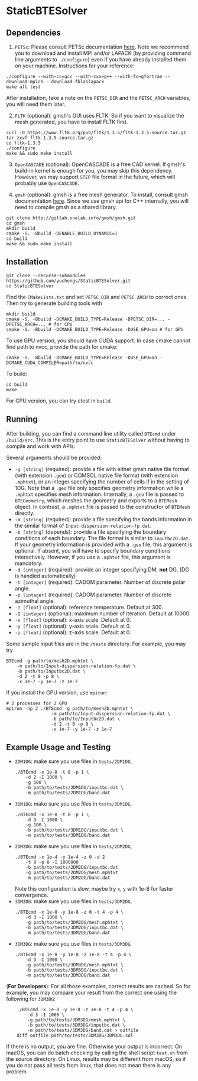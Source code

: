 # StaticBTESolver

## Dependencies

1. `PETSc`: Please consult PETSc documentation [here](https://www.mcs.anl.gov/petsc/documentation/installation.html). Note we recommend 
you to download and install MPI and/or LAPACK (by providing command line arguments to `./configure`) even if you have already installed them on your machine. 
Instructions for your reference:
  ```
  ./configure --with-cc=gcc --with-cxx=g++ --with-fc=gfortran --download-mpich --download-fblaslapack
  make all test
  ```
  After installation, take a note on the `PETSC_DIR` and the `PETSC_ARCH` variables, you will need them later.
  
2. `FLTK` (optional): gmsh's GUI uses FLTK. So if you want to visualize the mesh generated, you have to install FLTK first.
  ```
  curl -O https://www.fltk.org/pub/fltk/1.3.5/fltk-1.3.5-source.tar.gz
  tar zxvf fltk-1.3.5-source.tar.gz
  cd fltk-1.3.5
  ./configure
  make && sudo make install
  ```
  
3. `OpenCASCADE` (optional): OpenCASCADE is a free CAD kernel. If gmsh's build-in kernel is enough for you, you may skip this dependency. However,
we may support `STEP` file format in the future, which will probably use `OpenCASCADE`.

4. `gmsh` (optional): gmsh is a free mesh generator. To install, consult gmsh documentation [here](gmsh.info). Since we use gmsh api for C++ internally, you will need to 
compile gmsh as a shared library.
  ```
  git clone http://gitlab.onelab.info/gmsh/gmsh.git
  cd gmsh
  mkdir build
  cmake -S. -Bbuild -DENABLE_BUILD_DYNAMIC=1
  cd build
  make && sudo make install
  ```
  
## Installation
```
git clone --recurse-submodules https://github.com/yuchengs/StaticBTESolver.git
cd StaticBTESolver
```
Find the `CMakeLists.txt` and set `PETSC_DIR` and `PETSC_ARCH` to correct ones. Then try to generate building tools with
```
mkdir build
cmake -S. -Bbuild -DCMAKE_BUILD_TYPE=Release -DPETSC_DIR=... -DPETSC_ARCH=... # for CPU
cmake -S. -Bbuild -DCMAKE_BUILD_TYPE=Release -DUSE_GPU=on # for GPU
```
To use GPU version, you should have CUDA support. In case cmake cannot find path to nvcc,
provide the path for cmake:
```
cmake -S. -Bbuild -DCMAKE_BUILD_TYPE=Release -DUSE_GPU=on -DCMAKE_CUDA_COMPILER=path/to/nvcc
```
To build:
```
cd build
make
```

For CPU version, you can try ctest in `build`.

## Running
After building, you can find a command line utility called `BTEcmd` under `/build/src`. This is the entry point to use
`StaticBTESolver` without having to compile and work with APIs.

Several arguments should be provided:

- `-g [string]` (required): provide a file with either gmsh native file format (with extension `.geo`) or 
    COMSOL native file format (with extension `.mphtxt`), or an integer specifying the number of cells if in the setting
    of 1DG. Note that a `.geo` file only specifies
    geometry information while a `.mphtxt` specifies mesh information. Internally, a `.geo` file is passed to 
    `BTEGeometry`, which meshes the geometry and exports to a `BTEMesh` object. In contrast, a `.mphtxt`
    file is passed to the constructor of `BTEMesh` directly. 
- `-m [string]` (required): provide a file specifying the bands information in the similar format of `Input-dispersion-relation-fp.dat`.
- `-b [string]` (depends): provide a file specifying the boundary conditions of each
    boundary. The file format is similar to `inputbc2D.dat`. If your geometry information is provided with a `.geo` file, this argument
    is optional. If absent, you will have to specify boundary conditions interactively.
    However, if you use a `.mphtxt` file, this argument is mandatory.
- `-d [integer]` (required): provide an integer specifying DM, __not__ DG. (DG is handled automatically)  
- `-t [integer]` (required): CADOM parameter. Number of discrete polar angle.
- `-p [integer]` (required): CADOM parameter. Number of discrete azimuthal angle.
- `-T [float]` (optional): reference temperature. Default at 300.
- `-I [integer]` (optional): maximum number of iteration. Default at 10000.
- `-x [float]` (optional): x-axis scale. Default at 0.
- `-y [float]` (optional): y-axis scale. Default at 0.
- `-z [float]` (optional): z-axis scale. Default at 0.

Some sample input files are in the `/tests` directory. For example, you may try
```$xslt
BTEcmd -g path/to/mesh2D.mphtxt \
    -m path/to/Input-dispersion-relation-fp.dat \
    -b path/to/Inputbc2D.dat \
    -d 2 -t 8 -p 8 \
    -x 1e-7 -y 1e-7 -z 1e-7
```
If you install the GPU version, use `mpirun`:
```
# 2 processes for 2 GPU
mpirun -np 2 ./BTEcmd -g path/to/mesh2D.mphtxt \
                 -m path/to/Input-dispersion-relation-fp.dat \
                 -b path/to/Inputbc2D.dat \
                 -d 2 -t 8 -p 8 \
                 -x 1e-7 -y 1e-7 -z 1e-7
```

## Example Usage and Testing

- `2DM1DG`: make sure you use files in `tests/2DM1DG`,
    ```$xslt
    ./BTEcmd -x 1e-8 -t 8 -p 1 \
        -d 2 -I 1000 \
        -g 100 \
        -b path/to/tests/2DM1DG/inputbc.dat \
        -m path/to/tests/2DM1DG/band.dat     
    ```
- `3DM1DG`: make sure you use files in `tests/3DM1DG`,
    ```$xslt
    ./BTEcmd -x 1e-8 -t 8 -p 1 \
        -d 3 -I 1000 \
        -g 100 \
        -b path/to/tests/3DM1DG/inputbc.dat \
        -m path/to/tests/3DM1DG/band.dat     
    ```
- `2DM2DG`: make sure you use files in `tests/2DM2DG`,
    ```
    ./BTEcmd -x 1e-4 -y 1e-4 -z 0 -d 2
        -t 8 -p 8 -I 1000000 
        -b path/to/tests/2DM2DG/inputbc.dat 
        -g path/to/tests/2DM2DG/mesh.mphtxt 
        -m path/to/tests/2DM2DG/band.dat
    ```
    Note this configuration is slow, maybe try `x`, `y` with 1e-8 for faster convergence.
- `3DM2DG`: make sure you use files in `tests/3DM2DG`,
    ```$xslt
    ./BTEcmd -x 1e-8 -y 1e-8 -z 0 -t 4 -p 4 \
        -d 3 -I 1000 \
        -g path/to/tests/3DM2DG/mesh.mphtxt \
        -b path/to/tests/3DM2DG/inputbc.dat \
        -m path/to/tests/3DM2DG/band.dat 
    ```
- `3DM3DG`: make sure you use files in `tests/3DM3DG`,
    ```$xslt
    ./BTEcmd -x 1e-8 -y 1e-8 -z 1e-8 -t 4 -p 4 \
        -d 3 -I 1000 \
        -g path/to/tests/3DM3DG/mesh.mphtxt \
        -b path/to/tests/3DM3DG/inputbc.dat \
        -m path/to/tests/3DM3DG/band.dat 
    ```
  
(__For Developers__): For all those examples, correct results are cached. So for example, you may compare your result from the correct one 
using the following for `3DM3DG`:
```$xslt
    ./BTEcmd -x 1e-8 -y 1e-8 -z 1e-8 -t 4 -p 4 \
        -d 3 -I 1000 \
        -g path/to/tests/3DM3DG/mesh.mphtxt \
        -b path/to/tests/3DM3DG/inputbc.dat \
        -m path/to/tests/3DM3DG/band.dat > outfile
    diff outfile path/to/tests/3DM3DG/3DM3DG.sol
```
If there is no output, you are fine. Otherwise your output is incorrect. On macOS, 
you can do batch checking by calling the shell script `test.sh` from the source directory.
On Linux, results may be different from macOS, so if you do not pass all tests from
linux, that does not mean there is any problem.

       
